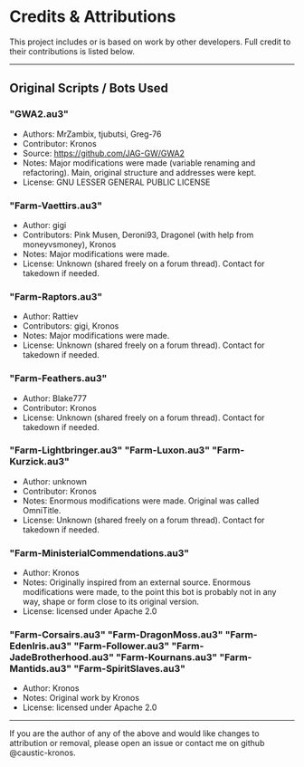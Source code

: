 # Credits & Attributions

This project includes or is based on work by other developers. Full credit to their contributions is listed below.

---

## Original Scripts / Bots Used

### "GWA2.au3"
- Authors: MrZambix, tjubutsi, Greg-76
- Contributor: Kronos
- Source: https://github.com/JAG-GW/GWA2
- Notes: Major modifications were made (variable renaming and refactoring). Main, original structure and addresses were kept.
- License: GNU LESSER GENERAL PUBLIC LICENSE

### "Farm-Vaettirs.au3"
- Author: gigi
- Contributors: Pink Musen, Deroni93, Dragonel (with help from moneyvsmoney), Kronos
- Notes: Major modifications were made.
- License: Unknown (shared freely on a forum thread). Contact for takedown if needed.

### "Farm-Raptors.au3"
- Author: Rattiev
- Contributors: gigi, Kronos
- Notes: Major modifications were made.
- License: Unknown (shared freely on a forum thread). Contact for takedown if needed.

### "Farm-Feathers.au3"
- Author: Blake777
- Contributor: Kronos
- License: Unknown (shared freely on a forum thread). Contact for takedown if needed.

### "Farm-Lightbringer.au3" "Farm-Luxon.au3" "Farm-Kurzick.au3"
- Author: unknown
- Contributor: Kronos
- Notes: Enormous modifications were made. Original was called OmniTitle.
- License: Unknown (shared freely on a forum thread). Contact for takedown if needed.

### "Farm-MinisterialCommendations.au3"
- Author: Kronos
- Notes: Originally inspired from an external source.
Enormous modifications were made, to the point this bot is probably not in any way, shape or form close to its original version.
- License: licensed under Apache 2.0

### "Farm-Corsairs.au3" "Farm-DragonMoss.au3" "Farm-EdenIris.au3" "Farm-Follower.au3" "Farm-JadeBrotherhood.au3" "Farm-Kournans.au3" "Farm-Mantids.au3" "Farm-SpiritSlaves.au3"
- Author: Kronos
- Notes: Original work by Kronos
- License: licensed under Apache 2.0

---

If you are the author of any of the above and would like changes to attribution or removal, please open an issue or contact me on github @caustic-kronos.